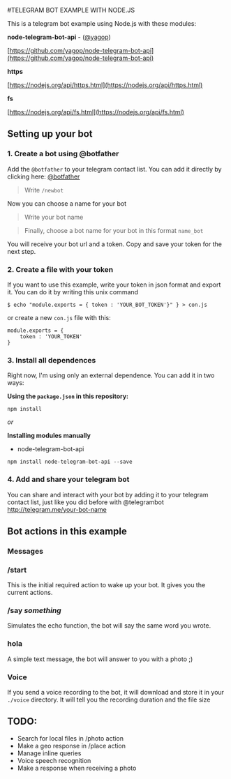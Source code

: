 #TELEGRAM BOT EXAMPLE WITH NODE.JS

This is a telegram bot example using Node.js with these modules:

**node-telegram-bot-api** - ([@yagop](https://github.com/yagop))

[https://github.com/yagop/node-telegram-bot-api](https://github.com/yagop/node-telegram-bot-api)

**https**

[https://nodejs.org/api/https.html](https://nodejs.org/api/https.html)

**fs**

[https://nodejs.org/api/fs.html](https://nodejs.org/api/fs.html)

## Setting up your bot


### 1. Create a bot using @botfather

Add the `@botfather` to your telegram contact list.
You can add it directly by clicking here: [@botfather](http://telegram.me/botfather)


>Write `/newbot`

Now you can choose a name for your bot

>Write your bot name

>Finally, choose a bot name for your bot in this format `name_bot`

You will receive your bot url and a token. Copy and save your token for the next step.

### 2. Create a file with your token

If you want to use this example, write your token in json format and export it.
You can do it by writing this unix command 

```shell
$ echo "module.exports = { token : 'YOUR_BOT_TOKEN'}" } > con.js
```

or create a new `con.js` file with this:

```
module.exports = {
	token : 'YOUR_TOKEN'
}
```

### 3. Install all dependences 

Right now, I'm using only an external dependence. You can add it in two ways:

**Using the `package.json` in this repository:**
```
npm install
```

_or_

**Installing modules manually**

- node-telegram-bot-api
```
npm install node-telegram-bot-api --save
```


### 4. Add and share your telegram bot

You can share and interact with your bot by adding it to your telegram contact list, just like you did before with @telegrambot
http://telegram.me/your-bot-name



## Bot actions in this example

### **Messages**

### /start

This is the initial required action to wake up your bot. It gives you the current actions.

### /say _something_

Simulates the echo function, the bot will say the same word you wrote.

### hola

A simple text message, the bot will answer to you with a photo ;)


### **Voice**

If you send a voice recording to the bot, it will download and store it in your `./voice` directory.
It will tell you the recording duration and the file size


## TODO:

- Search for local files in /photo action 
- Make a geo response in /place action
- Manage inline queries
- Voice speech recognition
- Make a response when receiving a photo














